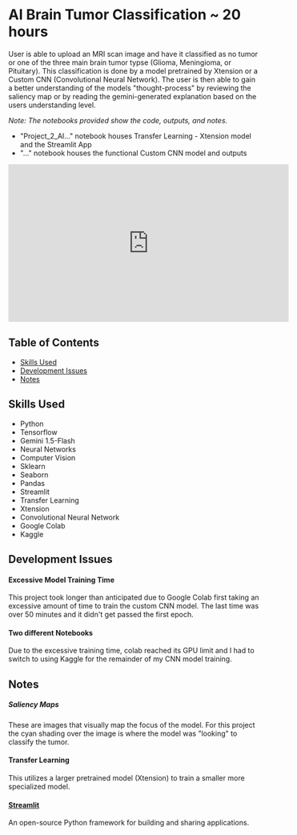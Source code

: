 # AI Brain Tumor Classification ~ 20 hours

User is able to upload an MRI scan image and have it classified as no tumor or one of the three main brain tumor typse (Glioma, Meningioma, or Pituitary). This classification is done by a model pretrained by Xtension or a Custom CNN (Convolutional Neural Network). The user is then able to gain a better understanding of the models "thought-process" by reviewing the saliency map or by reading the gemini-generated explanation based on the users understanding level.

*Note: The notebooks provided show the code, outputs, and notes.*
- "Project_2_AI..." notebook houses Transfer Learning - Xtension model and the Streamlit App
- "..." notebook houses the functional Custom CNN model and outputs

<iframe width="560" height="315" src="https://www.youtube.com/embed/Z6Iqy5IBMDg?si=takr1H079ldVdAKh" title="YouTube video player" frameborder="0" allow="accelerometer; autoplay; clipboard-write; encrypted-media; gyroscope; picture-in-picture; web-share" referrerpolicy="strict-origin-when-cross-origin" allowfullscreen></iframe>

## Table of Contents
- [Skills Used](#skills-used)
- [Development Issues](#development-issues)
- [Notes](#notes)

## Skills Used
- Python
- Tensorflow
- Gemini 1.5-Flash
- Neural Networks
- Computer Vision
- Sklearn
- Seaborn
- Pandas
- Streamlit
- Transfer Learning
- Xtension
- Convolutional Neural Network
- Google Colab
- Kaggle

## Development Issues

#### Excessive Model Training Time
This project took longer than anticipated due to Google Colab first taking an excessive amount of time to train the custom CNN model. The last time was over 50 minutes and it didn't get passed the first epoch.

#### Two different Notebooks
Due to the excessive training time, colab reached its GPU limit and I had to switch to using Kaggle for the remainder of my CNN model training.

## Notes

##### Saliency Maps
These are images that visually map the focus of the model. For this project the cyan shading over the image is where the model was "looking" to classify the tumor.

#### Transfer Learning
This utilizes a larger pretrained model (Xtension) to train a smaller more specialized model.

#### [Streamlit](https://streamlit.io/)
An open-source Python framework for building and sharing applications.
